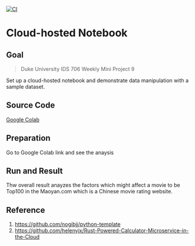 [![CI](https://github.com/nogibjj/python-template/actions/workflows/cicd.yml/badge.svg)](https://github.com/nogibjj/python-template/actions/workflows/cicd.yml)

# Cloud-hosted Notebook

## Goal

> Duke University IDS 706 Weekly Mini Project 9

Set up a cloud-hosted notebook and demonstrate data manipulation with a sample dataset.

## Source Code
[Google Colab](https://colab.research.google.com/drive/17dGiFBh1kSRhWPNL10GFQQugopVZjUae?usp=sharing)

## Preparation

Go to Google Colab link and see the anaysis

## Run and Result

Thw overall result anayzes the factors which might affect a movie to be Top100 in the Maoyan.com which is a Chinese movie rating website.

## Reference

1.  https://github.com/nogibjj/python-template
2.  https://github.com/helenyjx/Rust-Powered-Calculator-Microservice-in-the-Cloud

